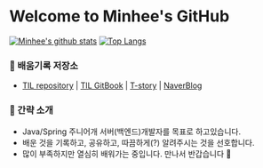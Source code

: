 # Welcome to Minhee's GitHub
[![Minhee's github stats](https://github-readme-stats.vercel.app/api?username=minhee0327&hide=stars&show_icons=true&title_color=513861&icon_color=513861)](https://github.com/minhee0327/github-readme-stats)
[![Top Langs](https://github-readme-stats.vercel.app/api/top-langs/?username=minhee0327&hide=css,jupyter%20notebook,html&exclude_repo=github-readme-stats,algorithm,til_private,til2020,2020-algorithm-python,fb-clone,team3_client,cat-site-2020,basic-web-tutorial-fc,team3_adminPage&layout=compact&langs_count=9)](https://github.com/anuraghazra/github-readme-stats)



### 📌 배움기록 저장소
- [TIL repository](https://github.com/minhee0327/TIL) | [TIL GitBook](https://minhee0327.gitbook.io/mini-til/) | [T-story](https://minhee0327.tistory.com/) | [NaverBlog](https://blog.naver.com/leefree3)

### 🙉 간략 소개
- Java/Spring 주니어개 서버(백엔드)개발자를 목표로 하고있습니다.
- 배운 것을 기록하고, 공유하고, 따끔하게(?) 알려주시는 것을 선호합니다. 
- 많이 부족하지만 열심히 배워가는 중입니다. 만나서 반갑습니다 👋

